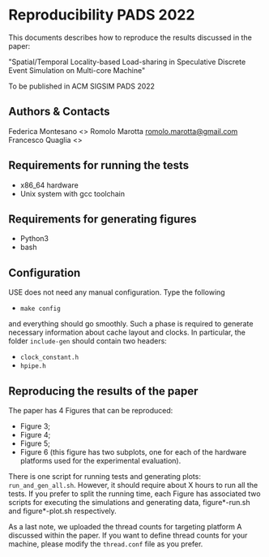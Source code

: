 Reproducibility PADS 2022
=========================

This documents describes how to reproduce the results discussed in the paper:

"Spatial/Temporal Locality-based Load-sharing in Speculative
Discrete Event Simulation on Multi-core Machine"

To be published in ACM SIGSIM PADS 2022

Authors & Contacts
------------------

Federica Montesano <>
Romolo Marotta <romolo.marotta@gmail.com>
Francesco Quaglia <>

Requirements for running the tests
----------------------------------

* x86_64 hardware
* Unix system with gcc toolchain

Requirements for generating figures
-----------------------------------

* Python3
* bash


Configuration
-------------

USE does not need any manual configuration. Type the following

* `make config`

and everything should go smoothly.
Such a phase is required to generate necessary information about cache layout and clocks.
In particular, the folder `include-gen` should contain two headers:

  * `clock_constant.h`
  * `hpipe.h`


Reproducing the results of the paper
------------------------------------

The paper has 4 Figures that can be reproduced:

* Figure 3;
* Figure 4;
* Figure 5;
* Figure 6 (this figure has two subplots, one for each of the hardware platforms used for the experimental evaluation).

There is one script for running tests and generating plots: `run_and_gen_all.sh`.
However, it should require about X hours to run all the tests.
If you prefer to split the running time, each Figure has associated two scripts for executing the simulations and generating data,  figure*-run.sh and figure*-plot.sh respectively.

As a last note, we uploaded the thread counts for targeting platform A discussed within the paper.
If you want to define thread counts for your machine, please modify the `thread.conf` file as you prefer.

